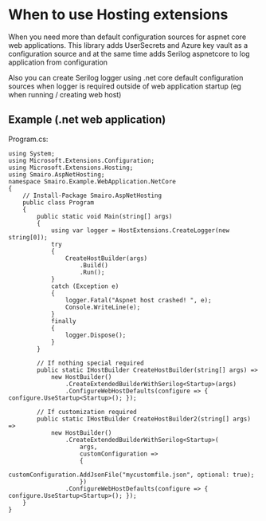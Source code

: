 ﻿# When to use Hosting extensions
When you need more than default configuration sources for aspnet core web applications. This library adds UserSecrets and Azure key vault as a configuration source and at the same time adds Serilog aspnetcore to log application from configuration

Also you can create Serilog logger using .net core default configuration sources when logger is required outside of web application startup (eg when running / creating web host)

## Example (.net web application)
Program.cs:
```
using System;
using Microsoft.Extensions.Configuration;
using Microsoft.Extensions.Hosting;
using Smairo.AspNetHosting;
namespace Smairo.Example.WebApplication.NetCore
{
    // Install-Package Smairo.AspNetHosting
    public class Program
    {
        public static void Main(string[] args)
        {
            using var logger = HostExtensions.CreateLogger(new string[0]);
            try
            {
                CreateHostBuilder(args)
                    .Build()
                    .Run();
            }
            catch (Exception e)
            {
                logger.Fatal("Aspnet host crashed! ", e);
                Console.WriteLine(e);
            }
            finally
            {
                logger.Dispose();
            }
        }

        // If nothing special required
        public static IHostBuilder CreateHostBuilder(string[] args) =>
            new HostBuilder()
                .CreateExtendedBuilderWithSerilog<Startup>(args)
                .ConfigureWebHostDefaults(configure => { configure.UseStartup<Startup>(); });

        // If customization required
        public static IHostBuilder CreateHostBuilder2(string[] args) =>
            new HostBuilder()
                .CreateExtendedBuilderWithSerilog<Startup>(
                    args, 
                    customConfiguration =>
                    {
                        customConfiguration.AddJsonFile("mycustomfile.json", optional: true);
                    })
                .ConfigureWebHostDefaults(configure => { configure.UseStartup<Startup>(); });
    }
}
```